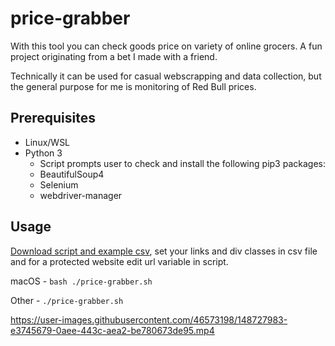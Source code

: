 # price-grabber
With this tool you can check goods price on variety of online grocers. A fun project originating from a bet I made with a friend.

Technically it can be used for casual webscrapping and data collection, but the general purpose for me is monitoring of Red Bull prices.

## Prerequisites
- Linux/WSL
- Python 3
  - Script prompts user to check and install the following pip3 packages:
  - BeautifulSoup4
  - Selenium
  - webdriver-manager
## Usage
[Download script and example csv](https://github.com/vazome/price-grabber/tree/main/script), set your links and div classes in csv file and for a protected website edit url variable in script.

macOS - `bash ./price-grabber.sh`

Other - `./price-grabber.sh`

https://user-images.githubusercontent.com/46573198/148727983-e3745679-0aee-443c-aea2-be780673de95.mp4
